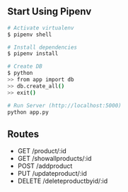 ## Start Using Pipenv

``` bash
# Activate virtualenv
$ pipenv shell

# Install dependencies
$ pipenv install

# Create DB
$ python
>> from app import db
>> db.create_all()
>> exit()

# Run Server (http://localhost:5000)
python app.py
```

## Routes

* GET     /product/:id
* GET     /showallproducts/:id
* POST    /addproduct
* PUT     /updateproduct/:id
* DELETE  /deleteproductbyid/:id
